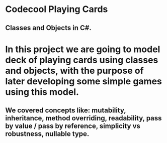 # Codecool Playing Cards
## Classes and Objects in C#. 
# In this project we are going to model deck of playing cards using classes and objects, with the purpose of later developing some simple games using this model.
## We covered concepts like: mutability, inheritance, method overriding, readability, pass by value / pass by reference, simplicity vs robustness, nullable type.